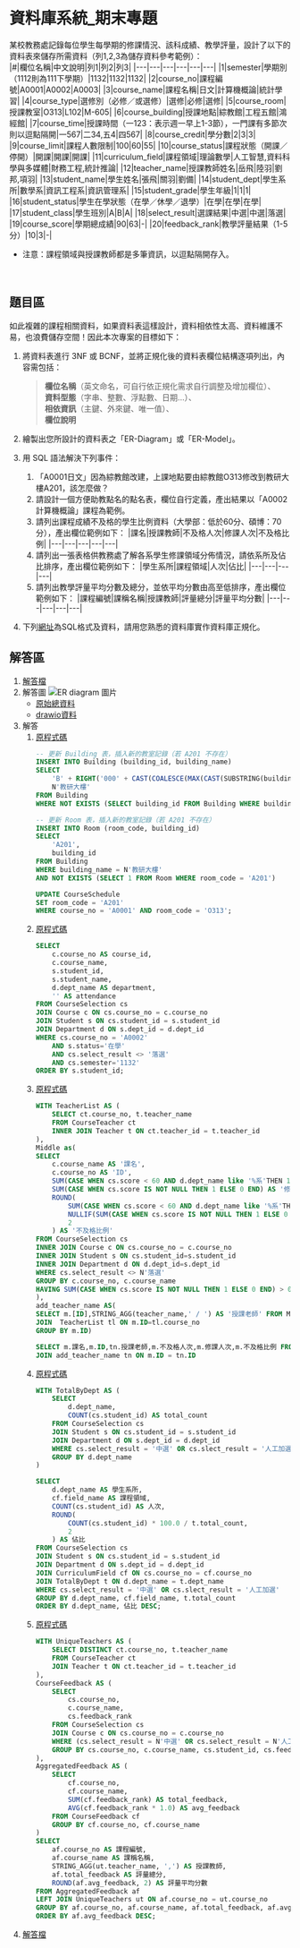 # 資料庫系統_期末專題

某校教務處記錄每位學生每學期的修課情況、該科成績、教學評量，設計了以下的資料表來儲存所需資料（列1,2,3為儲存資料參考範例）：
</br>
|#|欄位名稱|中文說明|列1|列2|列3|
|---|---|---|---|---|---|
|1|semester|學期別（1112則為111下學期）|1132|1132|1132|
|2|course_no|課程編號|A0001|A0002|A0003|
|3|course_name|課程名稱|日文|計算機概論|統計學習|
|4|course_type|選修別（必修／或選修）|選修|必修|選修|
|5|course_room|授課教室|O313|L102|M-605|
|6|course_building|授課地點|綜教館|工程五館|鴻經館|
|7|course_time|授課時間（一123：表示週一早上1-3節），一門課有多節次則以逗點隔開|一567|二34,五4|四567|
|8|course_credit|學分數|2|3|3|
|9|course_limit|課程人數限制|100|60|55|
|10|course_status|課程狀態（開課／停開）|開課|開課|開課|
|11|curriculum_field|課程領域|理論數學|人工智慧,資料科學與多媒體|財務工程,統計推論|
|12|teacher_name|授課教師姓名|岳飛|陸羽|劉邦,項羽|
|13|student_name|學生姓名|張飛|關羽|劉備|
|14|student_dept|學生系所|數學系|資訊工程系|資訊管理系|
|15|student_grade|學生年級|1|1|1|
|16|student_status|學生在學狀態（在學／休學／退學）|在學|在學|在學|
|17|student_class|學生班別|A|B|A|
|18|select_result|選課結果|中選|中選|落選|
|19|course_score|學期總成績|90|63|-|
|20|feedback_rank|教學評量結果（1-5分）|10|3|-|

* 注意：課程領域與授課教師都是多筆資訊，以逗點隔開存入。
<br>

## 題目區

如此複雜的課程相關資料，如果資料表這樣設計，資料相依性太高、資料維護不易，也浪費儲存空間！因此本次專案的目標如下：

1. 將資料表進行 3NF 或 BCNF，並將正規化後的資料表欄位結構逐項列出，內容需包括：
    > **欄位名稱**（英文命名，可自行依正規化需求自行調整及增加欄位）、<br>
    > **資料型態**（字串、整數、浮點數、日期...）、<br>
    > **相依資訊**（主鍵、外來鍵、唯一值）、<br>
    > **欄位說明**

1. 繪製出您所設計的資料表之「ER-Diagram」或「ER-Model」。
2. 用 SQL 語法解決下列事件：
   1. 「A0001日文」因為綜教館改建，上課地點要由綜教館O313修改到教研大樓A201，該怎麼做？
   2. 請設計一個方便助教點名的點名表，欄位自行定義，產出結果以「A0002 計算機概論」課程為範例。
   3. 請列出課程成績不及格的學生比例資料（大學部：低於60分、碩博：70分），產出欄位範例如下：
        |課名|授課教師|不及格人次|修課人次|不及格比例|
        |---|---|---|---|---|
    4. 請列出一張表格供教務處了解各系學生修課領域分佈情況，請依系所及佔比排序，產出欄位範例如下：
        |學生系所|課程領域|人次|佔比|
        |---|---|---|---|
    5. 請列出教學評量平均分數及總分，並依平均分數由高至低排序，產出欄位範例如下：
        |課程編號|課稱名稱|授課教師|評量總分|評量平均分數|
        |---|---|---|---|---|
3. 下列[網址](./README_file/course_data_1nf_2025.sql)為SQL格式及資料，請用您熟悉的資料庫實作資料庫正規化。 


## 解答區

1. [解答檔](./README_file/題目1解答.md)
2. 解答圖
   ![ER diagram 圖片](./README_file/題目2_ER-diagram.jpg)
   * [原始總資料](./README_file/題目2解答.xlsx)
   * [drawio資料](./README_file/題目2_ER-diagram.drawio)
3. 解答
   1. [原程式碼](./README_file/題目3_1解答.sql)
        ```sql
        -- 更新 Building 表，插入新的教室記錄（若 A201 不存在）
        INSERT INTO Building (building_id, building_name)
        SELECT 
            'B' + RIGHT('000' + CAST(COALESCE(MAX(CAST(SUBSTRING(building_id, 2, LEN(building_id)-1) AS INT)), 0) + 1 AS VARCHAR), 3),
            N'教研大樓'
        FROM Building
        WHERE NOT EXISTS (SELECT building_id FROM Building WHERE building_name = N'教研大樓');

        -- 更新 Room 表，插入新的教室記錄（若 A201 不存在）
        INSERT INTO Room (room_code, building_id)
        SELECT 
            'A201',
            building_id
        FROM Building
        WHERE building_name = N'教研大樓'
        AND NOT EXISTS (SELECT 1 FROM Room WHERE room_code = 'A201')

        UPDATE CourseSchedule
        SET room_code = 'A201'
        WHERE course_no = 'A0001' AND room_code = 'O313';
        ```
   2. [原程式碼](./README_file/題目3_2解答.sql)
        ```SQL
        SELECT 
            c.course_no AS course_id,
            c.course_name,
            s.student_id,
            s.student_name,
            d.dept_name AS department,
            '' AS attendance
        FROM CourseSelection cs
        JOIN Course c ON cs.course_no = c.course_no
        JOIN Student s ON cs.student_id = s.student_id
        JOIN Department d ON s.dept_id = d.dept_id
        WHERE cs.course_no = 'A0002'
            AND s.status='在學'
            AND cs.select_result <> '落選' 
            AND cs.semester='1132'
        ORDER BY s.student_id;
        ```
   3. [原程式碼](./README_file/題目3_3解答.sql)
        ```SQL
        WITH TeacherList AS (
            SELECT ct.course_no, t.teacher_name
            FROM CourseTeacher ct
            INNER JOIN Teacher t ON ct.teacher_id = t.teacher_id
        ),
        Middle as(
        SELECT 
            c.course_name AS '課名',
            c.course_no AS 'ID',
            SUM(CASE WHEN cs.score < 60 AND d.dept_name like '%系'THEN 1 ELSE 0 END)+SUM(CASE WHEN cs.score < 70 AND d.dept_name not like '%系'THEN 1 ELSE 0 END) AS '不及格人次',
            SUM(CASE WHEN cs.score IS NOT NULL THEN 1 ELSE 0 END) AS '修課人次',
            ROUND(
                SUM(CASE WHEN cs.score < 60 AND d.dept_name like '%系'THEN 1 ELSE 0 END)+SUM(CASE WHEN cs.score < 70 AND d.dept_name not like '%系'THEN 1 ELSE 0 END) * 100.0 / 
                NULLIF(SUM(CASE WHEN cs.score IS NOT NULL THEN 1 ELSE 0 END), 0), 
                2
            ) AS '不及格比例'
        FROM CourseSelection cs
        INNER JOIN Course c ON cs.course_no = c.course_no
        INNER JOIN Student s ON cs.student_id=s.student_id
        INNER JOIN Department d ON d.dept_id=s.dept_id
        WHERE cs.select_result <> N'落選'
        GROUP BY c.course_no, c.course_name
        HAVING SUM(CASE WHEN cs.score IS NOT NULL THEN 1 ELSE 0 END) > 0
        ),
        add_teacher_name AS(
        SELECT m.[ID],STRING_AGG(teacher_name,' / ') AS '授課老師' FROM Middle m
        JOIN  TeacherList tl ON m.ID=tl.course_no
        GROUP BY m.ID)

        SELECT m.課名,m.ID,tn.授課老師,m.不及格人次,m.修課人次,m.不及格比例 FROM Middle m 
        JOIN add_teacher_name tn ON m.ID = tn.ID
        ```
   4. [原程式碼](./README_file/題目3_4解答.sql)
        ```SQL
        WITH TotalByDept AS (
            SELECT 
                d.dept_name,
                COUNT(cs.student_id) AS total_count
            FROM CourseSelection cs
            JOIN Student s ON cs.student_id = s.student_id
            JOIN Department d ON s.dept_id = d.dept_id
            WHERE cs.select_result = '中選' OR cs.slect_result = '人工加選'
            GROUP BY d.dept_name
        )

        SELECT 
            d.dept_name AS 學生系所,
            cf.field_name AS 課程領域,
            COUNT(cs.student_id) AS 人次,
            ROUND(
                COUNT(cs.student_id) * 100.0 / t.total_count, 
                2
            ) AS 佔比
        FROM CourseSelection cs
        JOIN Student s ON cs.student_id = s.student_id
        JOIN Department d ON s.dept_id = d.dept_id
        JOIN CurriculumField cf ON cs.course_no = cf.course_no
        JOIN TotalByDept t ON d.dept_name = t.dept_name
        WHERE cs.select_result = '中選' OR cs.slect_result = '人工加選'
        GROUP BY d.dept_name, cf.field_name, t.total_count
        ORDER BY d.dept_name, 佔比 DESC;
        ```
   5. [原程式碼](./README_file/題目3_5解答.sql)
        ```SQL
        WITH UniqueTeachers AS (
            SELECT DISTINCT ct.course_no, t.teacher_name
            FROM CourseTeacher ct
            JOIN Teacher t ON ct.teacher_id = t.teacher_id
        ),
        CourseFeedback AS (
            SELECT 
                cs.course_no,
                c.course_name,
                cs.feedback_rank
            FROM CourseSelection cs
            JOIN Course c ON cs.course_no = c.course_no
            WHERE (cs.select_result = N'中選' OR cs.select_result = N'人工加選') AND cs.feedback_rank IS NOT NULL
            GROUP BY cs.course_no, c.course_name, cs.student_id, cs.feedback_rank
        ),
        AggregatedFeedback AS (
            SELECT 
                cf.course_no,
                cf.course_name,
                SUM(cf.feedback_rank) AS total_feedback,
                AVG(cf.feedback_rank * 1.0) AS avg_feedback
            FROM CourseFeedback cf
            GROUP BY cf.course_no, cf.course_name
        )
        SELECT 
            af.course_no AS 課程編號,
            af.course_name AS 課稱名稱,
            STRING_AGG(ut.teacher_name, ',') AS 授課教師,
            af.total_feedback AS 評量總分,
            ROUND(af.avg_feedback, 2) AS 評量平均分數
        FROM AggregatedFeedback af
        LEFT JOIN UniqueTeachers ut ON af.course_no = ut.course_no
        GROUP BY af.course_no, af.course_name, af.total_feedback, af.avg_feedback
        ORDER BY af.avg_feedback DESC;
        ```
4. [解答檔](./README_file/題目4解答.sql)
